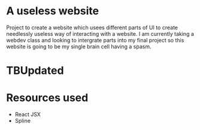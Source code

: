 # A useless website

Project to create a website which usees different parts of UI to create needlessly useless way of interacting with a website. I am currently taking a webdev class and looking to intergrate parts into my final project so this website is going to be my single brain cell having a spasm. 

# TBUpdated

# Resources used

- React JSX
- Spline